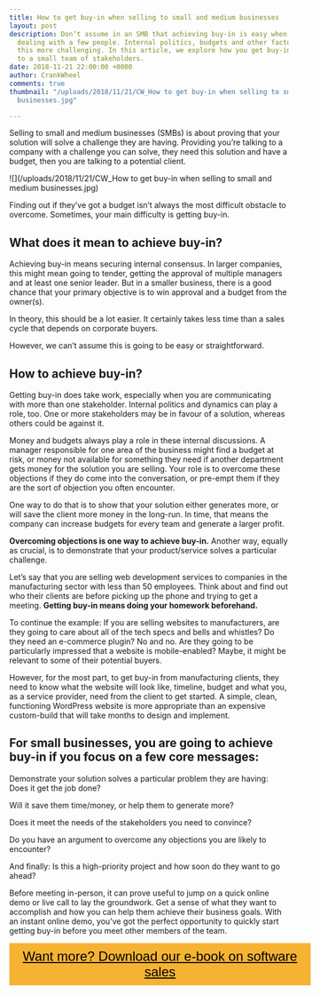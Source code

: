 ```yaml
---
title: How to get buy-in when selling to small and medium businesses
layout: post
description: Don’t assume in an SMB that achieving buy-in is easy when you are only
  dealing with a few people. Internal politics, budgets and other factors can make
  this more challenging. In this article, we explore how you get buy-in when talking
  to a small team of stakeholders.
date: 2018-11-21 22:00:00 +0000
author: CrankWheel
comments: true
thumbnail: "/uploads/2018/11/21/CW_How to get buy-in when selling to small and medium
  businesses.jpg"

---
```

Selling to small and medium businesses (SMBs) is about proving that your solution will solve a challenge they are having. Providing you’re talking to a company with a challenge you can solve, they need this solution and have a budget, then you are talking to a potential client.

![](/uploads/2018/11/21/CW_How to get buy-in when selling to small and medium businesses.jpg)

Finding out if they’ve got a budget isn’t always the most difficult obstacle to overcome. Sometimes, your main difficulty is getting buy-in.

## What does it mean to achieve buy-in?

Achieving buy-in means securing internal consensus. In larger companies, this might mean going to tender, getting the approval of multiple managers and at least one senior leader. But in a smaller business, there is a good chance that your primary objective is to win approval and a budget from the owner(s).

In theory, this should be a lot easier. It certainly takes less time than a sales cycle that depends on corporate buyers.

However, we can’t assume this is going to be easy or straightforward.

## How to achieve buy-in?

Getting buy-in does take work, especially when you are communicating with more than one stakeholder. Internal politics and dynamics can play a role, too. One or more stakeholders may be in favour of a solution, whereas others could be against it.

Money and budgets always play a role in these internal discussions. A manager responsible for one area of the business might find a budget at risk, or money not available for something they need if another department gets money for the solution you are selling. Your role is to overcome these objections if they do come into the conversation, or pre-empt them if they are the sort of objection you often encounter.

One way to do that is to show that your solution either generates more, or will save the client more money in the long-run. In time, that means the company can increase budgets for every team and generate a larger profit.

**Overcoming objections is one way to achieve buy-in.** Another way, equally as crucial, is to demonstrate that your product/service solves a particular challenge.

Let’s say that you are selling web development services to companies in the manufacturing sector with less than 50 employees. Think about and find out who their clients are before picking up the phone and trying to get a meeting. **Getting buy-in means doing your homework beforehand.**

To continue the example: If you are selling websites to manufacturers, are they going to care about all of the tech specs and bells and whistles? Do they need an e-commerce plugin? No and no. Are they going to be particularly impressed that a website is mobile-enabled? Maybe, it might be relevant to some of their potential buyers.

However, for the most part, to get buy-in from manufacturing clients, they need to know what the website will look like, timeline, budget and what you, as a service provider, need from the client to get started. A simple, clean, functioning WordPress website is more appropriate than an expensive custom-build that will take months to design and implement.

## For small businesses, you are going to achieve buy-in if you focus on a few core messages:

Demonstrate your solution solves a particular problem they are having: Does it get the job done?

Will it save them time/money, or help them to generate more?

Does it meet the needs of the stakeholders you need to convince?

Do you have an argument to overcome any objections you are likely to encounter?

And finally: Is this a high-priority project and how soon do they want to go ahead?

Before meeting in-person, it can prove useful to jump on a quick online demo or live call to lay the groundwork. Get a sense of what they want to accomplish and how you can help them achieve their business goals. With an instant online demo, you’ve got the perfect opportunity to quickly start getting buy-in before you meet other members of the team.

<style> .btn-signup { padding-top: 11px !important; border-radius: 0px !important; background-color: #f6b333; text-align: center; padding: 10px 20px !important; border: 0px !important; width: 100%; margin-bottom: 20px; } .btn-signup a { color: black !important; font-family: 'Titillium Web', sans-serif; font-size: 24px !important; font-weight: normal !important; } </style>

<div class="btn-signup"><a style="cursor: pointer;" href="/sign-up-to-download">Want more? Download our e-book on software sales</a></div>